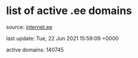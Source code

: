 # list of active .ee domains

source: [internet.ee](https://internet.ee/domains/ee-zone-file)

last update: Tue, 22 Jun 2021 15:59:09 +0000

active domains: 140745
